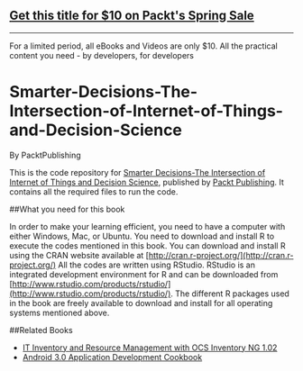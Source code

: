## [Get this title for $10 on Packt's Spring Sale](https://www.packt.com/B05341?utm_source=github&utm_medium=packt-github-repo&utm_campaign=spring_10_dollar_2022)
-----
For a limited period, all eBooks and Videos are only $10. All the practical content you need \- by developers, for developers

# Smarter-Decisions-The-Intersection-of-Internet-of-Things-and-Decision-Science
By PacktPublishing

This is the code repository for [Smarter Decisions-The Intersection of Internet of Things and Decision Science](https://www.packtpub.com/big-data-and-business-intelligence/smarter-decisions-intersection-internet-things-and-decision-scien?utm_source=GitHub&utm_medium=repository&utm_campaign=9781785884191), published by [Packt Publishing](https://www.packtpub.com/). It contains all the required files to run the code.

##What you need for this book

In order to make your learning efficient, you need to have a computer with either Windows,
Mac, or Ubuntu.
You need to download and install R to execute the codes mentioned in this book. You can
download and install R using the CRAN website available at [http://cran.r-project.org/](http://cran.r-project.org/) All the codes are written using RStudio. RStudio is an integrated development
environment for R and can be downloaded from [http://www.rstudio.com/products/rstudio/](http://www.rstudio.com/products/rstudio/).
The different R packages used in the book are freely available to download and install for
all operating systems mentioned above.

##Related Books

* [IT Inventory and Resource Management with OCS Inventory NG 1.02](https://www.packtpub.com/hardware-and-creative/it-inventory-and-resource-management-ocs-inventory-ng-102?utm_source=GitHub&utm_medium=repository&utm_campaign=9781849511100)
* [Android 3.0 Application Development Cookbook](https://www.packtpub.com/application-development/oracle-identity-and-access-manager-11g-administrators?utm_source=GitHub&utm_medium=repository&utm_campaign=9781849682688)

